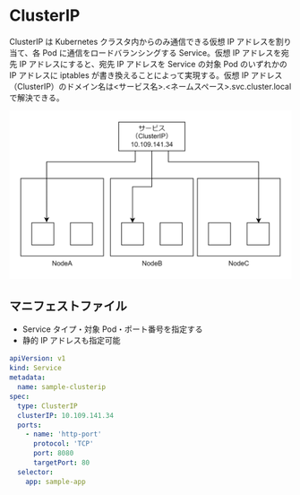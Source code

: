 # ClusterIP

ClusterIP は Kubernetes クラスタ内からのみ通信できる仮想 IP アドレスを割り当て、各 Pod に通信をロードバランシングする Service。仮想 IP アドレスを宛先 IP アドレスにすると、宛先 IP アドレスを Service の対象 Pod のいずれかの IP アドレスに iptables が書き換えることによって実現する。仮想 IP アドレス（ClusterIP）のドメイン名は<サービス名>.<ネームスペース>.svc.cluster.local で解決できる。

![ClusterIP](../image/ClusterIP.png)

## マニフェストファイル

- Service タイプ・対象 Pod・ポート番号を指定する
- 静的 IP アドレスも指定可能

```ClusterIP.yaml
apiVersion: v1
kind: Service
metadata:
  name: sample-clusterip
spec:
  type: ClusterIP
  clusterIP: 10.109.141.34
  ports:
    - name: 'http-port'
      protocol: 'TCP'
      port: 8080
      targetPort: 80
  selector:
    app: sample-app
```
